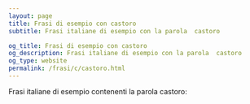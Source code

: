 ```yaml
---
layout: page
title: Frasi di esempio con castoro 
subtitle: Frasi italiane di esempio con la parola  castoro

og_title: Frasi di esempio con castoro 
og_description: Frasi italiane di esempio con la parola  castoro
og_type: website
permalink: /frasi/c/castoro.html
---
```


Frasi italiane di esempio contenenti la parola castoro:


